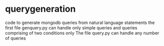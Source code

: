 # querygeneration
code to generate mongodb queries from natural language statements
the first file genquery.py can handle only simple queries and queries comprising of two conditions only
The file query.py can handle any number of queries
